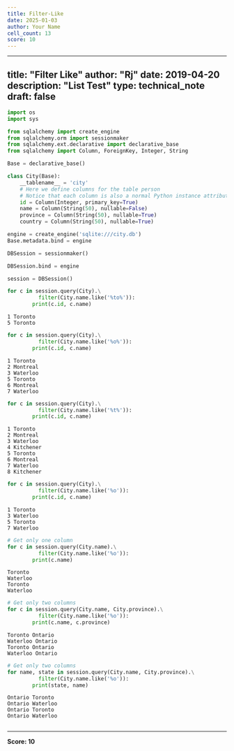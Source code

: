```yaml
---
title: Filter-Like
date: 2025-01-03
author: Your Name
cell_count: 13
score: 10
---
```


---
title: "Filter Like"
author: "Rj"
date: 2019-04-20
description: "List Test"
type: technical_note
draft: false
---

```python
import os
import sys

from sqlalchemy import create_engine
from sqlalchemy.orm import sessionmaker
from sqlalchemy.ext.declarative import declarative_base
from sqlalchemy import Column, ForeignKey, Integer, String
```


```python
Base = declarative_base()
```


```python
class City(Base):
    __tablename__ = 'city'
    # Here we define columns for the table person
    # Notice that each column is also a normal Python instance attribute.
    id = Column(Integer, primary_key=True)
    name = Column(String(50), nullable=False)
    province = Column(String(50), nullable=True)
    country = Column(String(50), nullable=True)
```


```python
engine = create_engine('sqlite:///city.db')
Base.metadata.bind = engine

DBSession = sessionmaker()

DBSession.bind = engine

session = DBSession()
```


```python
for c in session.query(City).\
          filter(City.name.like('%to%')):
        print(c.id, c.name)
```

    1 Toronto
    5 Toronto



```python
for c in session.query(City).\
          filter(City.name.like('%o%')):
        print(c.id, c.name)
```

    1 Toronto
    2 Montreal
    3 Waterloo
    5 Toronto
    6 Montreal
    7 Waterloo



```python
for c in session.query(City).\
          filter(City.name.like('%t%')):
        print(c.id, c.name)
```

    1 Toronto
    2 Montreal
    3 Waterloo
    4 Kitchener
    5 Toronto
    6 Montreal
    7 Waterloo
    8 Kitchener



```python
for c in session.query(City).\
          filter(City.name.like('%o')):
        print(c.id, c.name)
```

    1 Toronto
    3 Waterloo
    5 Toronto
    7 Waterloo



```python
# Get only one column
for c in session.query(City.name).\
          filter(City.name.like('%o')):
        print(c.name)
```

    Toronto
    Waterloo
    Toronto
    Waterloo



```python
# Get only two columns
for c in session.query(City.name, City.province).\
          filter(City.name.like('%o')):
        print(c.name, c.province)
```

    Toronto Ontario
    Waterloo Ontario
    Toronto Ontario
    Waterloo Ontario



```python
# Get only two columns
for name, state in session.query(City.name, City.province).\
          filter(City.name.like('%o')):
        print(state, name)
```

    Ontario Toronto
    Ontario Waterloo
    Ontario Toronto
    Ontario Waterloo



```python

```


---
**Score: 10**